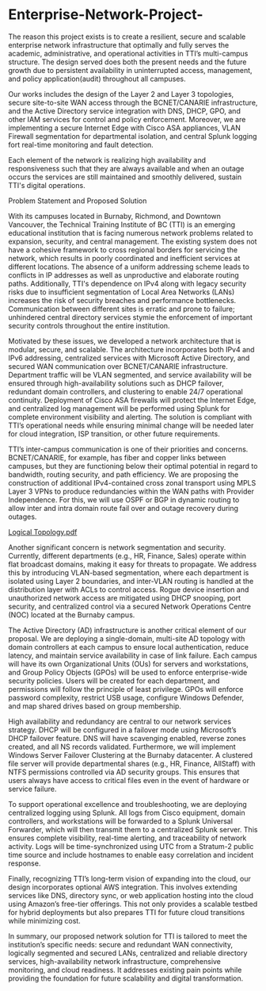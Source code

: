 # Enterprise-Network-Project-

The reason this project exists is to create a resilient, secure and scalable enterprise network infrastructure that optimally and fully serves the academic, administrative, and operational activities in TTI’s multi-campus structure. The design served does both the present needs and the future growth due to persistent availability in uninterrupted access, management, and policy application(audit) throughout all campuses. 

 Our works includes the design of the Layer 2 and Layer 3 topologies, secure site-to-site WAN access through the BCNET/CANARIE infrastructure, and the Active Directory service integration with DNS, DHCP, GPO, and other IAM services for control and policy enforcement. Moreover, we are implementing a secure Internet Edge with Cisco ASA appliances, VLAN Firewall segmentation for departmental isolation, and central Splunk logging fort real-time monitoring and fault detection.  

Each element of the network is realizing high availability and responsiveness such that they are always available and when an outage occurs the services are still maintained and smoothly delivered, sustain TTI's digital operations. 



Problem Statement and Proposed Solution  

With its campuses located in Burnaby, Richmond, and Downtown Vancouver, the Technical Training Institute of BC (TTI) is an emerging educational institution that is facing numerous network problems related to expansion, security, and central management. The existing system does not have a cohesive framework to cross regional borders for servicing the network, which results in poorly coordinated and inefficient services at different locations. The absence of a uniform addressing scheme leads to conflicts in IP addresses as well as unproductive and elaborate routing paths. Additionally, TTI's dependence on IPv4 along with legacy security risks due to insufficient segmentation of Local Area Networks (LANs) increases the risk of security breaches and performance bottlenecks. Communication between different sites is erratic and prone to failure; unhindered central directory services stymie the enforcement of important security controls throughout the entire institution. 

Motivated by these issues, we developed a network architecture that is modular, secure, and scalable. The architecture incorporates both IPv4 and IPv6 addressing, centralized services with Microsoft Active Directory, and secured WAN communication over BCNET/CANARIE infrastructure. Department traffic will be VLAN segmented, and service availability will be ensured through high-availability solutions such as DHCP failover, redundant domain controllers, and clustering to enable 24/7 operational continuity. Deployment of Cisco ASA firewalls will protect the Internet Edge, and centralized log management will be performed using Splunk for complete environment visibility and alerting. The solution is compliant with TTI’s operational needs while ensuring minimal change will be needed later for cloud integration, ISP transition, or other future requirements. 

TTI’s inter-campus communication is one of their priorities and concerns. BCNET/CANARIE, for example, has fiber and copper links between campuses, but they are functioning below their optimal potential in regard to bandwidth, routing security, and path efficiency. We are proposing the construction of additional IPv4-contained cross zonal transport using MPLS Layer 3 VPNs to produce redundancies within the WAN paths with Provider Independence. For this, we will use OSPF or BGP in dynamic routing to allow inter and intra domain route fail over and outage recovery during outages. 



[Logical Topology.pdf](https://github.com/user-attachments/files/20648524/Logical.Topology.pdf)

Another significant concern is network segmentation and security. Currently, different departments (e.g., HR, Finance, Sales) operate within flat broadcast domains, making it easy for threats to propagate. We address this by introducing VLAN-based segmentation, where each department is isolated using Layer 2 boundaries, and inter-VLAN routing is handled at the distribution layer with ACLs to control access. Rogue device insertion and unauthorized network access are mitigated using DHCP snooping, port security, and centralized control via a secured Network Operations Centre (NOC) located at the Burnaby campus.  

The Active Directory (AD) infrastructure is another critical element of our proposal. We are deploying a single-domain, multi-site AD topology with domain controllers at each campus to ensure local authentication, reduce latency, and maintain service availability in case of link failure. Each campus will have its own Organizational Units (OUs) for servers and workstations, and Group Policy Objects (GPOs) will be used to enforce enterprise-wide security policies. Users will be created for each department, and permissions will follow the principle of least privilege. GPOs will enforce password complexity, restrict USB usage, configure Windows Defender, and map shared drives based on group membership.  

High availability and redundancy are central to our network services strategy. DHCP will be configured in a failover mode using Microsoft’s DHCP failover feature. DNS will have scavenging enabled, reverse zones created, and all NS records validated. Furthermore, we will implement Windows Server Failover Clustering at the Burnaby datacenter. A clustered file server will provide departmental shares (e.g., HR, Finance, AllStaff) with NTFS permissions controlled via AD security groups. This ensures that users always have access to critical files even in the event of hardware or service failure.  

To support operational excellence and troubleshooting, we are deploying centralized logging using Splunk. All logs from Cisco equipment, domain controllers, and workstations will be forwarded to a Splunk Universal Forwarder, which will then transmit them to a centralized Splunk server. This ensures complete visibility, real-time alerting, and traceability of network activity. Logs will be time-synchronized using UTC from a Stratum-2 public time source and include hostnames to enable easy correlation and incident response.  

Finally, recognizing TTI’s long-term vision of expanding into the cloud, our design incorporates optional AWS integration. This involves extending services like DNS, directory sync, or web application hosting into the cloud using Amazon’s free-tier offerings. This not only provides a scalable testbed for hybrid deployments but also prepares TTI for future cloud transitions while minimizing cost.  

In summary, our proposed network solution for TTI is tailored to meet the institution’s specific needs: secure and redundant WAN connectivity, logically segmented and secured LANs, centralized and reliable directory services, high-availability network infrastructure, comprehensive monitoring, and cloud readiness. It addresses existing pain points while providing the foundation for future scalability and digital transformation.  
